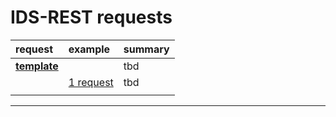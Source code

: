 # IDS-REST requests

|**request**|**example**|**summary**|
|:---|:---|:---|
|**[template](./template.md)** |                                       | tbd |
|                                | [1 request](./template.md#1-request) | tbd |
||||

---
